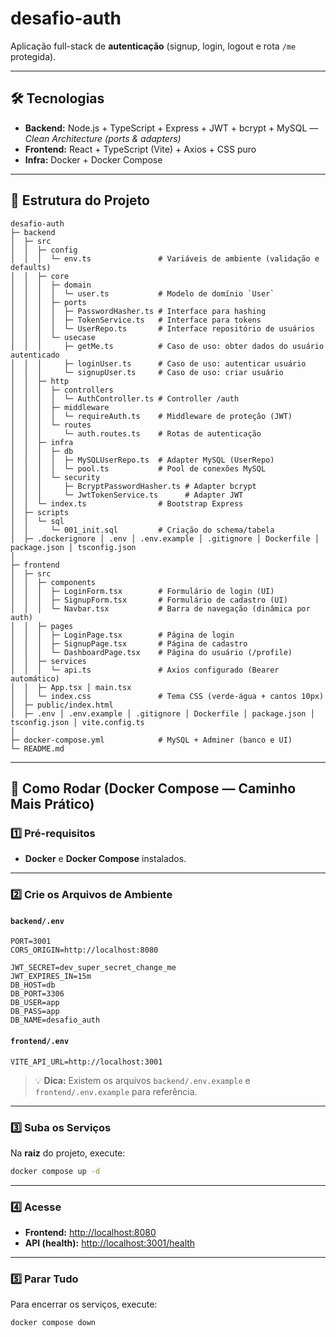 # desafio-auth

Aplicação full-stack de **autenticação** (signup, login, logout e rota `/me` protegida).

---

## 🛠 Tecnologias

- **Backend:** Node.js + TypeScript + Express + JWT + bcrypt + MySQL — *Clean Architecture (ports & adapters)*
- **Frontend:** React + TypeScript (Vite) + Axios + CSS puro
- **Infra:** Docker + Docker Compose

---

## 📂 Estrutura do Projeto

```
desafio-auth
├─ backend
│  ├─ src
│  │  ├─ config
│  │  │  └─ env.ts               # Variáveis de ambiente (validação e defaults)
│  │  ├─ core
│  │  │  ├─ domain
│  │  │  │  └─ user.ts           # Modelo de domínio `User`
│  │  │  ├─ ports
│  │  │  │  ├─ PasswordHasher.ts # Interface para hashing
│  │  │  │  ├─ TokenService.ts   # Interface para tokens
│  │  │  │  └─ UserRepo.ts       # Interface repositório de usuários
│  │  │  └─ usecase
│  │  │     ├─ getMe.ts          # Caso de uso: obter dados do usuário autenticado
│  │  │     ├─ loginUser.ts      # Caso de uso: autenticar usuário
│  │  │     └─ signupUser.ts     # Caso de uso: criar usuário
│  │  ├─ http
│  │  │  ├─ controllers
│  │  │  │  └─ AuthController.ts # Controller /auth
│  │  │  ├─ middleware
│  │  │  │  └─ requireAuth.ts    # Middleware de proteção (JWT)
│  │  │  └─ routes
│  │  │     └─ auth.routes.ts    # Rotas de autenticação
│  │  ├─ infra
│  │  │  ├─ db
│  │  │  │  ├─ MySQLUserRepo.ts  # Adapter MySQL (UserRepo)
│  │  │  │  └─ pool.ts           # Pool de conexões MySQL
│  │  │  └─ security
│  │  │     ├─ BcryptPasswordHasher.ts # Adapter bcrypt
│  │  │     └─ JwtTokenService.ts      # Adapter JWT
│  │  └─ index.ts                # Bootstrap Express
│  ├─ scripts
│  │  └─ sql
│  │     └─ 001_init.sql         # Criação do schema/tabela
│  ├─ .dockerignore │ .env │ .env.example │ .gitignore │ Dockerfile │ package.json │ tsconfig.json
│
├─ frontend
│  ├─ src
│  │  ├─ components
│  │  │  ├─ LoginForm.tsx        # Formulário de login (UI)
│  │  │  ├─ SignupForm.tsx       # Formulário de cadastro (UI)
│  │  │  └─ Navbar.tsx           # Barra de navegação (dinâmica por auth)
│  │  ├─ pages
│  │  │  ├─ LoginPage.tsx        # Página de login
│  │  │  ├─ SignupPage.tsx       # Página de cadastro
│  │  │  └─ DashboardPage.tsx    # Página do usuário (/profile)
│  │  ├─ services
│  │  │  └─ api.ts               # Axios configurado (Bearer automático)
│  │  ├─ App.tsx │ main.tsx
│  │  └─ index.css               # Tema CSS (verde-água + cantos 10px)
│  ├─ public/index.html
│  ├─ .env │ .env.example │ .gitignore │ Dockerfile │ package.json │ tsconfig.json │ vite.config.ts
│
├─ docker-compose.yml            # MySQL + Adminer (banco e UI)
└─ README.md
```

---

## 🚀 Como Rodar (Docker Compose — Caminho Mais Prático)

### 1️⃣ Pré-requisitos

- **Docker** e **Docker Compose** instalados.

---

### 2️⃣ Crie os Arquivos de Ambiente

#### **`backend/.env`**
```env
PORT=3001
CORS_ORIGIN=http://localhost:8080

JWT_SECRET=dev_super_secret_change_me
JWT_EXPIRES_IN=15m
DB_HOST=db
DB_PORT=3306
DB_USER=app
DB_PASS=app
DB_NAME=desafio_auth
```

#### **`frontend/.env`**
```env
VITE_API_URL=http://localhost:3001
```

> 💡 **Dica:** Existem os arquivos `backend/.env.example` e `frontend/.env.example` para referência.

---

### 3️⃣ Suba os Serviços

Na **raiz** do projeto, execute:

```bash
docker compose up -d
```

---

### 4️⃣ Acesse

- **Frontend:** [http://localhost:8080](http://localhost:8080)
- **API (health):** [http://localhost:3001/health](http://localhost:3001/health)

---

### 5️⃣ Parar Tudo

Para encerrar os serviços, execute:

```bash
docker compose down
```

